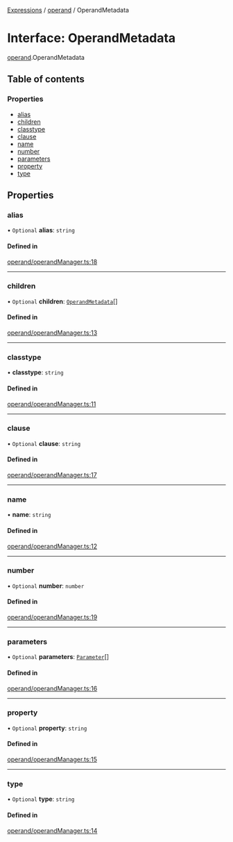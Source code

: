 [Expressions](../README.md) / [operand](../modules/operand.md) / OperandMetadata

# Interface: OperandMetadata

[operand](../modules/operand.md).OperandMetadata

## Table of contents

### Properties

- [alias](operand.OperandMetadata.md#alias)
- [children](operand.OperandMetadata.md#children)
- [classtype](operand.OperandMetadata.md#classtype)
- [clause](operand.OperandMetadata.md#clause)
- [name](operand.OperandMetadata.md#name)
- [number](operand.OperandMetadata.md#number)
- [parameters](operand.OperandMetadata.md#parameters)
- [property](operand.OperandMetadata.md#property)
- [type](operand.OperandMetadata.md#type)

## Properties

### alias

• `Optional` **alias**: `string`

#### Defined in

[operand/operandManager.ts:18](https://github.com/FlavioLionelRita/js-expressions/blob/3161ac6/src/lib/operand/operandManager.ts#L18)

___

### children

• `Optional` **children**: [`OperandMetadata`](operand.OperandMetadata.md)[]

#### Defined in

[operand/operandManager.ts:13](https://github.com/FlavioLionelRita/js-expressions/blob/3161ac6/src/lib/operand/operandManager.ts#L13)

___

### classtype

• **classtype**: `string`

#### Defined in

[operand/operandManager.ts:11](https://github.com/FlavioLionelRita/js-expressions/blob/3161ac6/src/lib/operand/operandManager.ts#L11)

___

### clause

• `Optional` **clause**: `string`

#### Defined in

[operand/operandManager.ts:17](https://github.com/FlavioLionelRita/js-expressions/blob/3161ac6/src/lib/operand/operandManager.ts#L17)

___

### name

• **name**: `string`

#### Defined in

[operand/operandManager.ts:12](https://github.com/FlavioLionelRita/js-expressions/blob/3161ac6/src/lib/operand/operandManager.ts#L12)

___

### number

• `Optional` **number**: `number`

#### Defined in

[operand/operandManager.ts:19](https://github.com/FlavioLionelRita/js-expressions/blob/3161ac6/src/lib/operand/operandManager.ts#L19)

___

### parameters

• `Optional` **parameters**: [`Parameter`](model.Parameter.md)[]

#### Defined in

[operand/operandManager.ts:16](https://github.com/FlavioLionelRita/js-expressions/blob/3161ac6/src/lib/operand/operandManager.ts#L16)

___

### property

• `Optional` **property**: `string`

#### Defined in

[operand/operandManager.ts:15](https://github.com/FlavioLionelRita/js-expressions/blob/3161ac6/src/lib/operand/operandManager.ts#L15)

___

### type

• `Optional` **type**: `string`

#### Defined in

[operand/operandManager.ts:14](https://github.com/FlavioLionelRita/js-expressions/blob/3161ac6/src/lib/operand/operandManager.ts#L14)
